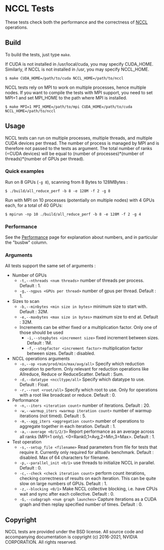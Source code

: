 # NCCL Tests

These tests check both the performance and the correctness of [NCCL](http://github.com/nvidia/nccl) operations.

## Build

To build the tests, just type `make`.

If CUDA is not installed in /usr/local/cuda, you may specify CUDA\_HOME. Similarly, if NCCL is not installed in /usr, you may specify NCCL\_HOME.

```shell
$ make CUDA_HOME=/path/to/cuda NCCL_HOME=/path/to/nccl
```

NCCL tests rely on MPI to work on multiple processes, hence multiple nodes. If you want to compile the tests with MPI support, you need to set MPI=1 and set MPI\_HOME to the path where MPI is installed.

```shell
$ make MPI=1 MPI_HOME=/path/to/mpi CUDA_HOME=/path/to/cuda NCCL_HOME=/path/to/nccl
```

## Usage

NCCL tests can run on multiple processes, multiple threads, and multiple CUDA devices per thread. The number of process is managed by MPI and is therefore not passed to the tests as argument. The total number of ranks (=CUDA devices) will be equal to (number of processes)\*(number of threads)\*(number of GPUs per thread).

### Quick examples

Run on 8 GPUs (`-g 8`), scanning from 8 Bytes to 128MBytes :
```shell
$ ./build/all_reduce_perf -b 8 -e 128M -f 2 -g 8
```

Run with MPI on 10 processes (potentially on multiple nodes) with 4 GPUs each, for a total of 40 GPUs:
```shell
$ mpirun -np 10 ./build/all_reduce_perf -b 8 -e 128M -f 2 -g 4
```

### Performance

See the [Performance](doc/PERFORMANCE.md) page for explanation about numbers, and in particular the "busbw" column.

### Arguments

All tests support the same set of arguments :

* Number of GPUs
  * `-t,--nthreads <num threads>` number of threads per process. Default : 1.
  * `-g,--ngpus <GPUs per thread>` number of gpus per thread. Default : 1.
* Sizes to scan
  * `-b,--minbytes <min size in bytes>` minimum size to start with. Default : 32M.
  * `-e,--maxbytes <max size in bytes>` maximum size to end at. Default : 32M.
  * Increments can be either fixed or a multiplication factor. Only one of those should be used
    * `-i,--stepbytes <increment size>` fixed increment between sizes. Default : 1M.
    * `-f,--stepfactor <increment factor>` multiplication factor between sizes. Default : disabled.
* NCCL operations arguments
  * `-o,--op <sum/prod/min/max/avg/all>` Specify which reduction operation to perform. Only relevant for reduction operations like Allreduce, Reduce or ReduceScatter. Default : Sum.
  * `-d,--datatype <nccltype/all>` Specify which datatype to use. Default : Float.
  * `-r,--root <root/all>` Specify which root to use. Only for operations with a root like broadcast or reduce. Default : 0.
* Performance
  * `-n,--iters <iteration count>` number of iterations. Default : 20.
  * `-w,--warmup_iters <warmup iteration count>` number of warmup iterations (not timed). Default : 5.
  * `-m,--agg_iters <aggregation count>` number of operations to aggregate together in each iteration. Default : 1.
  * `-a,--average <0/1/2/3>` Report performance as an average across all ranks (MPI=1 only). <0=Rank0,1=Avg,2=Min,3=Max>. Default : 1.
* Test operation
  * `-s,--setup_file <filename>` Read parameters from file for tests that require it. Currently only required for alltoallv benchmark. Default : disabled. Max of 64 characters for filename.
  * `-p,--parallel_init <0/1>` use threads to initialize NCCL in parallel. Default : 0.
  * `-c,--check <check iteration count>` perform count iterations, checking correctness of results on each iteration. This can be quite slow on large numbers of GPUs. Default : 1.
  * `-z,--blocking <0/1>` Make NCCL collective blocking, i.e. have CPUs wait and sync after each collective. Default : 0.
  * `-G,--cudagraph <num graph launches>` Capture iterations as a CUDA graph and then replay specified number of times. Default : 0.

## Copyright

NCCL tests are provided under the BSD license. All source code and accompanying documentation is copyright (c) 2016-2021, NVIDIA CORPORATION. All rights reserved.

